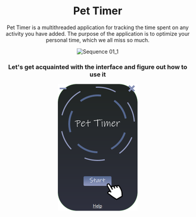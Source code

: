
<div align="center">
  
# Pet Timer
</div>
<div align="center">

Pet Timer is a multithreaded application for tracking the time spent on any activity you have added.
The purpose of the application is to optimize your personal time, which we all miss so much.
</div>

<div align="center">

![Sequence 01_1](https://github.com/SNK-LT/Pet_Timer/assets/70410264/dff013df-ac48-4005-8c4a-6f13c678742d)
</div>

<div align="center">

### Let's get acquainted with the interface and figure out how to use it
</div>

<div align="center">

![Sequence 01_1](https://github.com/SNK-LT/Pet_Timer/blob/master/stuff/1.png?raw=true)
</div>